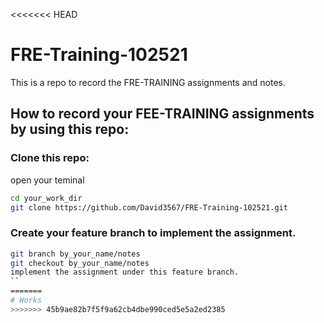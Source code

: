 <<<<<<< HEAD
# FRE-Training-102521

This is a repo to record the FRE-TRAINING assignments and notes.

## How to record your FEE-TRAINING assignments by using this repo:

### Clone this repo:

open your teminal

```bash
cd your_work_dir
git clone https://github.com/David3567/FRE-Training-102521.git
```

### Create your feature branch to implement the assignment.

```bash
git branch by_your_name/notes
git checkout by_your_name/notes
implement the assignment under this feature branch.
``
=======
# Works
>>>>>>> 45b9ae82b7f5f9a62cb4dbe990ced5e5a2ed2385
